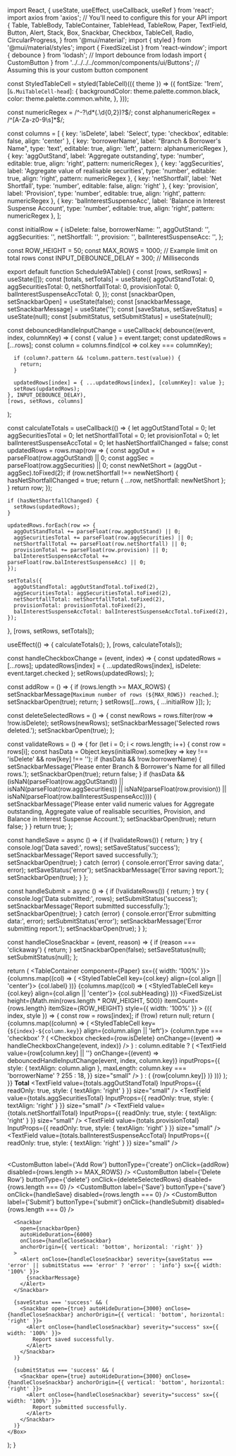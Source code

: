 import React, { useState, useEffect, useCallback, useRef } from 'react';
import axios from 'axios'; // You'll need to configure this for your API
import {
  Table,
  TableBody,
  TableContainer,
  TableHead,
  TableRow,
  Paper,
  TextField,
  Button,
  Alert,
  Stack,
  Box,
  Snackbar,
  Checkbox,
  TableCell,
  Radio,
  CircularProgress,
} from '@mui/material';
import { styled } from '@mui/material/styles';
import { FixedSizeList } from 'react-window';
import { debounce } from 'lodash'; // Import debounce from lodash
import { CustomButton } from '../../../../common/components/ui/Buttons'; // Assuming this is your custom button component

const StyledTableCell = styled(TableCell)(({ theme }) => ({
  fontSize: '1rem',
  [`&.MuiTableCell-head`]: {
    backgroundColor: theme.palette.common.black,
    color: theme.palette.common.white,
  },
}));

const numericRegex = /^-?\d*(\.\d{0,2})?$/;
const alphanumericRegex = /^[A-Za-z0-9\s]*$/;

const columns = [
  { key: 'isDelete', label: 'Select', type: 'checkbox', editable: false, align: 'center' },
  { key: 'borrowerName', label: "Branch & Borrower's Name", type: 'text', editable: true, align: 'left', pattern: alphanumericRegex },
  { key: 'aggOutStand', label: 'Aggregate outstanding', type: 'number', editable: true, align: 'right', pattern: numericRegex },
  { key: 'aggSecurities', label: 'Aggregate value of realisable securities', type: 'number', editable: true, align: 'right', pattern: numericRegex },
  { key: 'netShortfall', label: 'Net Shortfall', type: 'number', editable: false, align: 'right' },
  { key: 'provision', label: 'Provision', type: 'number', editable: true, align: 'right', pattern: numericRegex },
  { key: 'balInterestSuspenseAcc', label: 'Balance in Interest Suspense Account', type: 'number', editable: true, align: 'right', pattern: numericRegex },
];

const initialRow = {
  isDelete: false,
  borrowerName: '',
  aggOutStand: '',
  aggSecurities: '',
  netShortfall: '',
  provision: '',
  balInterestSuspenseAcc: '',
};

const ROW_HEIGHT = 50;
const MAX_ROWS = 1000; // Example limit on total rows
const INPUT_DEBOUNCE_DELAY = 300; // Milliseconds

export default function Schedule9ATable() {
  const [rows, setRows] = useState([]);
  const [totals, setTotals] = useState({
    aggOutStandTotal: 0,
    aggSecuritiesTotal: 0,
    netShortfallTotal: 0,
    provisionTotal: 0,
    balInterestSuspenseAccTotal: 0,
  });
  const [snackbarOpen, setSnackbarOpen] = useState(false);
  const [snackbarMessage, setSnackbarMessage] = useState('');
  const [saveStatus, setSaveStatus] = useState(null);
  const [submitStatus, setSubmitStatus] = useState(null);

  const debouncedHandleInputChange = useCallback(
    debounce((event, index, columnKey) => {
      const { value } = event.target;
      const updatedRows = [...rows];
      const column = columns.find(col => col.key === columnKey);

      if (column?.pattern && !column.pattern.test(value)) {
        return;
      }

      updatedRows[index] = { ...updatedRows[index], [columnKey]: value };
      setRows(updatedRows);
    }, INPUT_DEBOUNCE_DELAY),
    [rows, setRows, columns]
  );

  const calculateTotals = useCallback(() => {
    let aggOutStandTotal = 0;
    let aggSecuritiesTotal = 0;
    let netShortfallTotal = 0;
    let provisionTotal = 0;
    let balInterestSuspenseAccTotal = 0;
    let hasNetShortfallChanged = false;
    const updatedRows = rows.map(row => {
      const aggOut = parseFloat(row.aggOutStand) || 0;
      const aggSec = parseFloat(row.aggSecurities) || 0;
      const newNetShort = (aggOut - aggSec).toFixed(2);
      if (row.netShortfall !== newNetShort) {
        hasNetShortfallChanged = true;
        return { ...row, netShortfall: newNetShort };
      }
      return row;
    });

    if (hasNetShortfallChanged) {
      setRows(updatedRows);
    }

    updatedRows.forEach(row => {
      aggOutStandTotal += parseFloat(row.aggOutStand) || 0;
      aggSecuritiesTotal += parseFloat(row.aggSecurities) || 0;
      netShortfallTotal += parseFloat(row.netShortfall) || 0;
      provisionTotal += parseFloat(row.provision) || 0;
      balInterestSuspenseAccTotal += parseFloat(row.balInterestSuspenseAcc) || 0;
    });

    setTotals({
      aggOutStandTotal: aggOutStandTotal.toFixed(2),
      aggSecuritiesTotal: aggSecuritiesTotal.toFixed(2),
      netShortfallTotal: netShortfallTotal.toFixed(2),
      provisionTotal: provisionTotal.toFixed(2),
      balInterestSuspenseAccTotal: balInterestSuspenseAccTotal.toFixed(2),
    });
  }, [rows, setRows, setTotals]);

  useEffect(() => {
    calculateTotals();
  }, [rows, calculateTotals]);

  const handleCheckboxChange = (event, index) => {
    const updatedRows = [...rows];
    updatedRows[index] = { ...updatedRows[index], isDelete: event.target.checked };
    setRows(updatedRows);
  };

  const addRow = () => {
    if (rows.length >= MAX_ROWS) {
      setSnackbarMessage(`Maximum number of rows (${MAX_ROWS}) reached.`);
      setSnackbarOpen(true);
      return;
    }
    setRows([...rows, { ...initialRow }]);
  };

  const deleteSelectedRows = () => {
    const newRows = rows.filter(row => !row.isDelete);
    setRows(newRows);
    setSnackbarMessage('Selected rows deleted.');
    setSnackbarOpen(true);
  };

  const validateRows = () => {
    for (let i = 0; i < rows.length; i++) {
      const row = rows[i];
      const hasData = Object.keys(initialRow).some(key => key !== 'isDelete' && row[key] !== '');
      if (hasData && !row.borrowerName) {
        setSnackbarMessage('Please enter Branch & Borrower\'s Name for all filled rows.');
        setSnackbarOpen(true);
        return false;
      }
      if (hasData && (isNaN(parseFloat(row.aggOutStand)) || isNaN(parseFloat(row.aggSecurities)) || isNaN(parseFloat(row.provision)) || isNaN(parseFloat(row.balInterestSuspenseAcc)))) {
        setSnackbarMessage('Please enter valid numeric values for Aggregate outstanding, Aggregate value of realisable securities, Provision, and Balance in Interest Suspense Account.');
        setSnackbarOpen(true);
        return false;
      }
    }
    return true;
  };

  const handleSave = async () => {
    if (!validateRows()) {
      return;
    }
    try {
      console.log('Data saved:', rows);
      setSaveStatus('success');
      setSnackbarMessage('Report saved successfully.');
      setSnackbarOpen(true);
    } catch (error) {
      console.error('Error saving data:', error);
      setSaveStatus('error');
      setSnackbarMessage('Error saving report.');
      setSnackbarOpen(true);
    }
  };

  const handleSubmit = async () => {
    if (!validateRows()) {
      return;
    }
    try {
      console.log('Data submitted:', rows);
      setSubmitStatus('success');
      setSnackbarMessage('Report submitted successfully.');
      setSnackbarOpen(true);
    } catch (error) {
      console.error('Error submitting data:', error);
      setSubmitStatus('error');
      setSnackbarMessage('Error submitting report.');
      setSnackbarOpen(true);
    }
  };

  const handleCloseSnackbar = (event, reason) => {
    if (reason === 'clickaway') {
      return;
    }
    setSnackbarOpen(false);
    setSaveStatus(null);
    setSubmitStatus(null);
  };

  return (
    <Box>
      <TableContainer component={Paper} sx={{ width: '100%' }}>
        <Table>
          <TableHead>
            <TableRow>
              {columns.map((col) => (
                <StyledTableCell key={col.key} align={col.align || 'center'}>
                  {col.label}
                </StyledTableCell>
              ))}
            </TableRow>
          </TableHead>
          <TableHead>
            <TableRow>
              {columns.map((col) => (
                <StyledTableCell key={col.key} align={col.align || 'center'}>
                  {col.subHeading}
                </StyledTableCell>
              ))}
            </TableRow>
          </TableHead>
          <TableBody>
            <FixedSizeList
              height={Math.min(rows.length * ROW_HEIGHT, 500)}
              itemCount={rows.length}
              itemSize={ROW_HEIGHT}
              style={{ width: '100%' }}
            >
              {({ index, style }) => {
                const row = rows[index];
                if (!row) return null;
                return (
                  <TableRow key={index} style={style}>
                    {columns.map((column) => (
                      <StyledTableCell key={`${index}-${column.key}`} align={column.align || 'left'}>
                        {column.type === 'checkbox' ? (
                          <Checkbox
                            checked={row.isDelete}
                            onChange={(event) => handleCheckboxChange(event, index)}
                          />
                        ) : column.editable ? (
                          <TextField
                            value={row[column.key] || ''}
                            onChange={(event) => debouncedHandleInputChange(event, index, column.key)}
                            inputProps={{
                              style: { textAlign: column.align },
                              maxLength: column.key === 'borrowerName' ? 255 : 18,
                            }}
                            size="small"
                          />
                        ) : (
                          <span>{row[column.key]}</span>
                        )}
                      </StyledTableCell>
                    ))}
                  </TableRow>
                );
              }}
            </FixedSizeList>
          </TableBody>
          <TableRow>
            <StyledTableCell colSpan={2} align="center">
              <b>Total</b>
            </StyledTableCell>
            <StyledTableCell align="right">
              <TextField value={totals.aggOutStandTotal} InputProps={{ readOnly: true, style: { textAlign: 'right' } }} size="small" />
            </StyledTableCell>
            <StyledTableCell align="right">
              <TextField value={totals.aggSecuritiesTotal} InputProps={{ readOnly: true, style: { textAlign: 'right' } }} size="small" />
            </StyledTableCell>
            <StyledTableCell align="right">
              <TextField value={totals.netShortfallTotal} InputProps={{ readOnly: true, style: { textAlign: 'right' } }} size="small" />
            </StyledTableCell>
            <StyledTableCell align="right">
              <TextField value={totals.provisionTotal} InputProps={{ readOnly: true, style: { textAlign: 'right' } }} size="small" />
            </StyledTableCell>
            <StyledTableCell align="right">
              <TextField value={totals.balInterestSuspenseAccTotal} InputProps={{ readOnly: true, style: { textAlign: 'right' } }} size="small" />
            </StyledTableCell>
          </TableRow>
        </Table>
      </TableContainer>
      <Stack direction="row" spacing={2} mt={2}>
        <CustomButton label={'Add Row'} buttonType={'create'} onClick={addRow} disabled={rows.length >= MAX_ROWS} />
        <CustomButton
          label={'Delete Row'}
          buttonType={'delete'}
          onClick={deleteSelectedRows}
          disabled={rows.length === 0}
        />
        <CustomButton
          label={'Save'}
          buttonType={'save'}
          onClick={handleSave}
          disabled={rows.length === 0}
        />
        <CustomButton
          label={'Submit'}
          buttonType={'submit'}
          onClick={handleSubmit}
          disabled={rows.length === 0}
        />
      </Stack>

      <Snackbar
        open={snackbarOpen}
        autoHideDuration={6000}
        onClose={handleCloseSnackbar}
        anchorOrigin={{ vertical: 'bottom', horizontal: 'right' }}
      >
        <Alert onClose={handleCloseSnackbar} severity={saveStatus === 'error' || submitStatus === 'error' ? 'error' : 'info'} sx={{ width: '100%' }}>
          {snackbarMessage}
        </Alert>
      </Snackbar>

      {saveStatus === 'success' && (
        <Snackbar open={true} autoHideDuration={3000} onClose={handleCloseSnackbar} anchorOrigin={{ vertical: 'bottom', horizontal: 'right' }}>
          <Alert onClose={handleCloseSnackbar} severity="success" sx={{ width: '100%' }}>
            Report saved successfully.
          </Alert>
        </Snackbar>
      )}

      {submitStatus === 'success' && (
        <Snackbar open={true} autoHideDuration={3000} onClose={handleCloseSnackbar} anchorOrigin={{ vertical: 'bottom', horizontal: 'right' }}>
          <Alert onClose={handleCloseSnackbar} severity="success" sx={{ width: '100%' }}>
            Report submitted successfully.
          </Alert>
        </Snackbar>
      )}
    </Box>
  );
}
